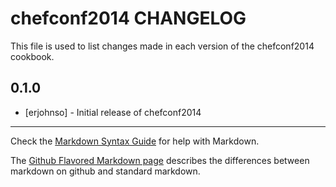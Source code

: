 chefconf2014 CHANGELOG
======================

This file is used to list changes made in each version of the chefconf2014 cookbook.

0.1.0
-----
- [erjohnso] - Initial release of chefconf2014

- - -
Check the [Markdown Syntax Guide](http://daringfireball.net/projects/markdown/syntax) for help with Markdown.

The [Github Flavored Markdown page](http://github.github.com/github-flavored-markdown/) describes the differences between markdown on github and standard markdown.
